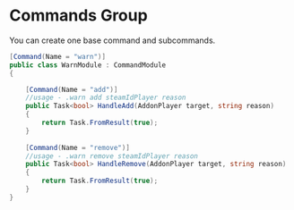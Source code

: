 # Commands Group

You can create one base command and subcommands.


```csharp
[Command(Name = "warn")]
public class WarnModule : CommandModule
{

    [Command(Name = "add")]
    //usage - .warn add steamIdPlayer reason
    public Task<bool> HandleAdd(AddonPlayer target, string reason)
    {
        return Task.FromResult(true);
    }
    
    [Command(Name = "remove")]
    //usage - .warn remove steamIdPlayer reason
    public Task<bool> HandleRemove(AddonPlayer target, string reason)
    {
        return Task.FromResult(true);
    }
}
```

